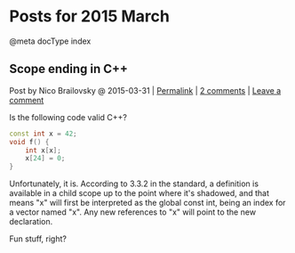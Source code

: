 # Posts for 2015 March

@meta docType index

## Scope ending in C++

Post by Nico Brailovsky @ 2015-03-31 | [Permalink](md_blog/2015/0331_ScopeendinginC.md) | [2 comments](md_blog/2015/0331_ScopeendinginC.md) | [Leave a comment](https://github.com/nicolasbrailo/nicolasbrailo.github.io/issues/new?title=Comment@md_blog/2015/0331_ScopeendinginC.md&body=I%20have%20a%20comment!)

Is the following code valid C++?

```c++
const int x = 42;
void f() {
    int x[x];
    x[24] = 0;
}
```

Unfortunately, it is. According to 3.3.2 in the standard, a definition is available in a child scope up to the point where it's shadowed, and that means "x" will first be interpreted as the global const int, being an index for a vector named "x". Any new references to "x" will point to the new declaration.

Fun stuff, right?






